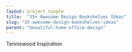 ```yaml
---
layout: project_single
title:  "35+ Awesome Design Bookshelves Ideas"
slug: "35-awesome-design-bookshelves-ideas"
parent: "beautiful-home-office-design"
---
```

Tenniswood Inspiration